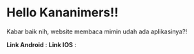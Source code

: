 # Hello Kananimers!!

Kabar baik nih, website membaca mimin udah ada aplikasinya?!

__Link Android__ : 
__Link IOS__ : 


